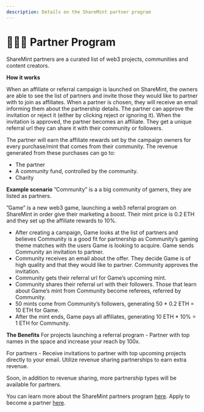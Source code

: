 ```yaml
---
description: Details on the ShareMint partner program
---
```


# 🧑🤝🧑 Partner Program

ShareMint partners are a curated list of web3 projects, communities and content creators.  

**How it works**

When an affiliate or referral campaign is launched on ShareMint, the owners are able to see the list of partners and invite those they would like to partner with to join as affiliates. When a partner is chosen, they will receive an email informing them about the partnership details. The partner can approve the invitation or reject it (either by clicking reject or ignoring it). When the invitation is approved, the partner becomes an affiliate. They get a unique referral url they can share it with their community or followers. 

The partner will earn the affiliate rewards set by the campaign owners for every purchase/mint that comes from their community. The revenue generated from these purchases can go to:
* The partner
* A community fund, controlled by the community.
* Charity

**Example scenario**
”Community” is a a big community of gamers, they are listed as partners.

”Game” is a new web3 game, launching a web3 referral program on ShareMint in order give their marketing a boost. Their mint price is 0.2 ETH and they set up the affiliate rewards to 10%.

* After creating a campaign, Game looks at the list of partners and believes Community is a good fit for partnership as Community’s gaming theme matches with the users Game is looking to acquire. Game sends Community an invitation to partner.
* Community receives an email about the offer. They decide Game is of high quality and that they would like to partner. Community approves the invitation.
* Community gets their referral url for Game’s upcoming mint.
* Community shares their referral url with their followers. Those that learn about Game’s mint from Community become referees, referred by Community.
* 50 mints come from Community’s followers, generating 50 * 0.2 ETH = 10 ETH for Game.
* After the mint ends, Game pays all affiliates, generating 10 ETH * 10% = 1 ETH for Community.

**The Benefits**
For projects launching a referral program - Partner with top names in the space and increase your reach by 100x.

For partners - Receive invitations to partner with top upcoming projects directly to your email. Utilize revenue sharing partnerships to earn extra revenue.

Soon, in addition to revenue sharing, more partnership types will be available for partners.

You can learn more about the ShareMint partners program [here](https://sharemint.xyz/partners).
Apply to become a partner [here](https://sharemint.xyz/partner/apply).
